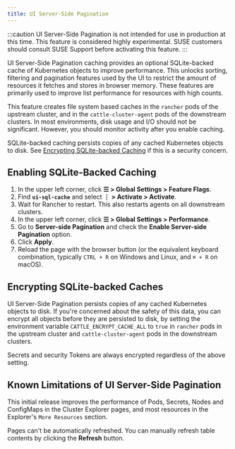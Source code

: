 ```yaml
---
title: UI Server-Side Pagination
---
```


<head>
  <link rel="canonical" href="https://ranchermanager.docs.rancher.com/how-to-guides/advanced-user-guides/enable-experimental-features/ui-server-side-pagination"/>
</head>

:::caution
UI Server-Side Pagination is not intended for use in production at this time. This feature is considered highly experimental. SUSE customers should consult SUSE Support before activating this feature.
:::


UI Server-Side Pagination caching provides an optional SQLite-backed cache of Kubernetes objects to improve performance. This unlocks sorting, filtering and pagination features used by the UI to restrict the amount of resources it fetches and stores in browser memory. These features are primarily used to improve list performance for resources with high counts.

This feature creates file system based caches in the `rancher` pods of the upstream cluster, and in the `cattle-cluster-agent` pods of the downstream clusters. In most environments, disk usage and I/O should not be significant. However, you should monitor activity after you enable caching.

SQLite-backed caching persists copies of any cached Kubernetes objects to disk. See [Encrypting SQLite-backed Caching](#encrypting-sqlite-backed-caches) if this is a security concern.

## Enabling SQLite-Backed Caching

1. In the upper left corner, click **☰ > Global Settings > Feature Flags**.
1. Find **`ui-sql-cache`** and select **⋮ > Activate > Activate**.
1. Wait for Rancher to restart. This also restarts agents on all downstream clusters.
1. In the upper left corner, click **☰ > Global Settings > Performance**.
1. Go to **Server-side Pagination** and check the **Enable Server-side Pagination** option.
1. Click **Apply**.
1. Reload the page with the browser button (or the equivalent keyboard combination, typically `CTRL + R` on Windows and Linux, and `⌘ + R` on macOS).


## Encrypting SQLite-backed Caches

UI Server-Side Pagination persists copies of any cached Kubernetes objects to disk. If you're concerned about the safety of this data, you can encrypt all objects before they are persisted to disk, by setting the environment variable `CATTLE_ENCRYPT_CACHE_ALL` to `true` in `rancher` pods in the upstream cluster and `cattle-cluster-agent` pods in the downstream clusters.

Secrets and security Tokens are always encrypted regardless of the above setting.

## Known Limitations of UI Server-Side Pagination

This initial release improves the performance of Pods, Secrets, Nodes and ConfigMaps in the Cluster Explorer pages, and most resources in the Explorer's `More Resources` section.

Pages can't be automatically refreshed. You can manually refresh table contents by clicking the **Refresh** button.
